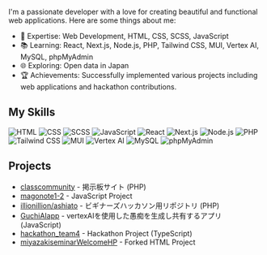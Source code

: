 I'm a passionate developer with a love for creating beautiful and functional web applications. Here are some things about me:

- 🌟 Expertise: Web Development, HTML, CSS, SCSS, JavaScript
- 📚 Learning: React, Next.js, Node.js, PHP, Tailwind CSS, MUI, Vertex AI, MySQL, phpMyAdmin
- 🌐 Exploring: Open data in Japan
- 🏆 Achievements: Successfully implemented various projects including web applications and hackathon contributions.

## My Skills

![HTML](https://img.shields.io/badge/-HTML-000?style=flat&logo=html5)
![CSS](https://img.shields.io/badge/-CSS-000?style=flat&logo=css3)
![SCSS](https://img.shields.io/badge/-SCSS-000?style=flat&logo=sass)
![JavaScript](https://img.shields.io/badge/-JavaScript-000?style=flat&logo=javascript)
![React](https://img.shields.io/badge/-React-000?style=flat&logo=react)
![Next.js](https://img.shields.io/badge/-Next.js-000?style=flat&logo=next.js)
![Node.js](https://img.shields.io/badge/-Node.js-000?style=flat&logo=node.js)
![PHP](https://img.shields.io/badge/-PHP-000?style=flat&logo=php)
![Tailwind CSS](https://img.shields.io/badge/-Tailwind%20CSS-000?style=flat&logo=tailwind-css)
![MUI](https://img.shields.io/badge/-MUI-000?style=flat&logo=material-ui)
![Vertex AI](https://img.shields.io/badge/-Vertex%20AI-000?style=flat&logo=google-cloud)
![MySQL](https://img.shields.io/badge/-MySQL-000?style=flat&logo=mysql)
![phpMyAdmin](https://img.shields.io/badge/-phpMyAdmin-000?style=flat&logo=phpmyadmin)

## Projects

- [classcommunity](https://github.com/doshishaus/classcommunity) - 掲示板サイト (PHP)
- [magonote1-2](https://github.com/doshishaus/magonote1-2) - JavaScript Project
- [illionillion/ashiato](https://github.com/illionillion/ashiato) - ビギナーズハッカソン用リポジトリ (PHP)
- [GuchiAIapp](https://github.com/doshishaus/GuchiAIapp) - vertexAIを使用した愚痴を生成し共有するアプリ (JavaScript)
- [hackathon_team4](https://github.com/doshishaus/hackathon_team4) - Hackathon Project (TypeScript)
- [miyazakiseminarWelcomeHP](https://github.com/doshishaus/miyazakiseminarWelcomeHP) - Forked HTML Project
